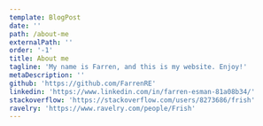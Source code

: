 ```yaml
---
template: BlogPost
date: ''
path: /about-me
externalPath: ''
order: '-1'
title: About me
tagline: 'My name is Farren, and this is my website. Enjoy!'
metaDescription: ''
github: 'https://github.com/FarrenRE'
linkedin: 'https://www.linkedin.com/in/farren-esman-81a08b34/'
stackoverflow: 'https://stackoverflow.com/users/8273686/frish'
ravelry: 'https://www.ravelry.com/people/Frish'
---
```


